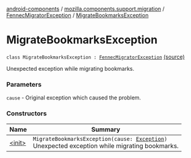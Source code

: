 [android-components](../../../index.md) / [mozilla.components.support.migration](../../index.md) / [FennecMigratorException](../index.md) / [MigrateBookmarksException](./index.md)

# MigrateBookmarksException

`class MigrateBookmarksException : `[`FennecMigratorException`](../index.md) [(source)](https://github.com/mozilla-mobile/android-components/blob/master/components/support/migration/src/main/java/mozilla/components/support/migration/FennecMigrator.kt#L103)

Unexpected exception while migrating bookmarks.

### Parameters

`cause` - Original exception which caused the problem.

### Constructors

| Name | Summary |
|---|---|
| [&lt;init&gt;](-init-.md) | `MigrateBookmarksException(cause: `[`Exception`](https://developer.android.com/reference/java/lang/Exception.html)`)`<br>Unexpected exception while migrating bookmarks. |
